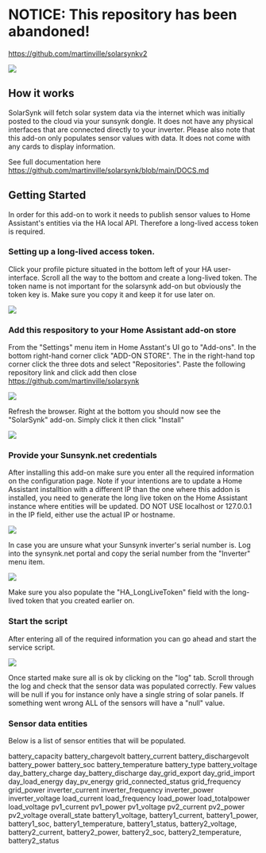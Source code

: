 # NOTICE: This repository has been abandoned!
https://github.com/martinville/solarsynkv2



![](https://github.com/martinville/solarsynk/blob/main/logo.png)

## How it works
SolarSynk will fetch solar system data via the internet which was initially posted to the cloud via your sunsynk dongle. It does not have any physical interfaces that are connected directly to your inverter. 
Please also note that this add-on only populates sensor values with data. It does not come with any cards to display information.

See full documentation here
https://github.com/martinville/solarsynk/blob/main/DOCS.md

## Getting Started

In order for this add-on to work it needs to publish sensor values to Home Assistant's entities via the HA local API. Therefore a long-lived access token is required.

### Setting up a long-lived access token.
Click your profile picture situated in the bottom left of your HA user-interface. Scroll all the way to the bottom and create a long-lived token. The token name is not important for the solarsynk add-on but obviously the token key is. Make sure you copy it and keep it for use later on.

![](https://github.com/martinville/solarsynk/blob/main/longlivetoken.png)

### Add this respository to your Home Assistant add-on store
From the "Settings" menu item in Home Asstant's UI go to "Add-ons". In the bottom right-hand corner click "ADD-ON STORE". The in the right-hand top corner click the three dots and select "Repositories".
Paste the following repository link and click add then close https://github.com/martinville/solarsynk

![](https://github.com/martinville/solarsynk/blob/main/addrepo.png)

Refresh the browser. Right at the bottom you should now see the "SolarSynk" add-on. Simply click it then click "Install"

![](https://github.com/martinville/solarsynk/blob/main/solarsynkaddon.png)


### Provide your Sunsynk.net credentials
After installing this add-on make sure you enter all the required information on the configuration page. Note if your intentions are to update a Home Assistant installtion with a different IP than the one where this addon is installed, you need to generate the long live token on the Home Assistant instance where entities will be updated. 
DO NOT USE localhost or 127.0.0.1 in the IP field, either use the actual IP or hostname.

![](https://github.com/martinville/solarsynk/blob/main/configuration.png)

In case you are unsure what your Sunsynk inverter's serial number is. Log into the synsynk.net portal and copy the serial number from the "Inverter" menu item.

![](https://github.com/martinville/solarsynk/blob/main/sunserial.png)

Make sure you also populate the "HA_LongLiveToken" field with the long-lived token that you created earlier on.

### Start the script
After entering all of the required information you can go ahead and start the service script.

![](https://github.com/martinville/solarsynk/blob/main/solarsynkstarted.png)

Once started make sure all is ok by clicking on the "log" tab. Scroll through the log and check that the sensor data was populated correctly.
Few values will be null if you for instance only have a single string of solar panels. If something went wrong ALL of the sensors will have a "null" value. 


### Sensor data entities
Below is a list of sensor entities that will be populated.

battery_capacity
battery_chargevolt
battery_current
battery_dischargevolt
battery_power
battery_soc
battery_temperature
battery_type
battery_voltage
day_battery_charge
day_battery_discharge
day_grid_export
day_grid_import
day_load_energy
day_pv_energy
grid_connected_status
grid_frequency
grid_power
inverter_current
inverter_frequency
inverter_power
inverter_voltage
load_current
load_frequency
load_power
load_totalpower
load_voltage
pv1_current
pv1_power
pv1_voltage
pv2_current
pv2_power
pv2_voltage
overall_state
battery1_voltage, battery1_current, battery1_power, battery1_soc, battery1_temperature, battery1_status, battery2_voltage, battery2_current, battery2_power, battery2_soc, battery2_temperature, battery2_status
